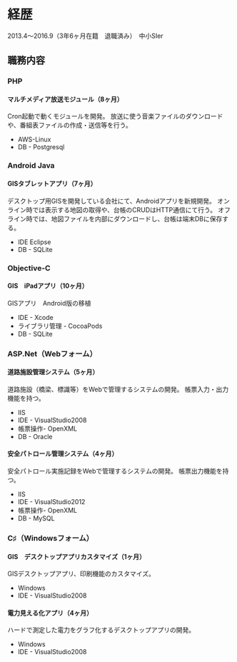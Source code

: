 # 経歴

2013.4〜2016.9（3年6ヶ月在籍　退職済み）　中小SIer

## 職務内容
### PHP
#### マルチメディア放送モジュール（8ヶ月）

Cron起動で動くモジュールを開発。
放送に使う音楽ファイルのダウンロードや、番組表ファイルの作成・送信等を行う。

- AWS-Linux
- DB - Postgresql

### Android Java
#### GISタブレットアプリ（7ヶ月）

デスクトップ用GISを開発している会社にて、Androidアプリを新規開発。
オンライン時では表示する地図の取得や、台帳のCRUDはHTTP通信にて行う。
オフライン時では、地図ファイルを内部にダウンロードし、台帳は端末DBに保存する。

- IDE Eclipse
- DB - SQLite

### Objective-C
#### GIS　iPadアプリ（10ヶ月）
GISアプリ　Android版の移植

- IDE -  Xcode
- ライブラリ管理 - CocoaPods
- DB - SQLite

### ASP.Net（Webフォーム）
#### 道路施設管理システム（5ヶ月）
道路施設（橋梁、標識等）をWebで管理するシステムの開発。
帳票入力・出力機能を持つ。

- IIS
- IDE - VisualStudio2008
- 帳票操作- OpenXML
- DB - Oracle

#### 安全パトロール管理システム（4ヶ月）
安全パトロール実施記録をWebで管理するシステムの開発。
帳票出力機能を持つ。

- IIS
- IDE - VisualStudio2012
- 帳票操作- OpenXML
- DB - MySQL

### C♯（Windowsフォーム）
#### GIS　デスクトップアプリカスタマイズ（1ヶ月）
GISデスクトップアプリ、印刷機能のカスタマイズ。

- Windows
- IDE - VisualStudio2008

#### 電力見える化アプリ（4ヶ月）
ハードで測定した電力をグラフ化するデスクトップアプリの開発。

- Windows
- IDE - VisualStudio2008



